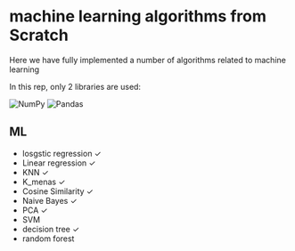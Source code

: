 # machine learning  algorithms from Scratch

Here we have fully implemented a number of algorithms related to machine learning

In this rep, only 2 libraries are used:

![NumPy](https://img.shields.io/badge/numpy-%23013243.svg?style=for-the-badge&logo=numpy&logoColor=white)
![Pandas](https://img.shields.io/badge/pandas-%23150458.svg?style=for-the-badge&logo=pandas&logoColor=white)

## ML
*  losgstic regression ✓
*  Linear regression ✓
*  KNN ✓
*  K_menas ✓
*  Cosine Similarity ✓
*  Naive Bayes ✓
*  PCA ✓
*  SVM 
*  decision tree ✓ 
*  random forest 

